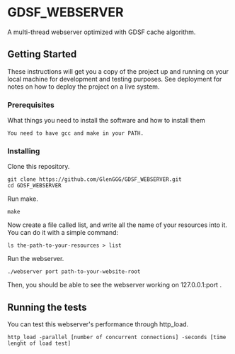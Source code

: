 # GDSF_WEBSERVER

A multi-thread webserver optimized with GDSF cache algorithm.

## Getting Started

These instructions will get you a copy of the project up and running on your local machine for development and testing purposes. See deployment for notes on how to deploy the project on a live system.

### Prerequisites

What things you need to install the software and how to install them

```
You need to have gcc and make in your PATH.
```

### Installing

Clone this repository.

```
git clone https://github.com/GlenGGG/GDSF_WEBSERVER.git
cd GDSF_WEBSERVER
```

Run make.

```
make
```
Now create a file called list, and write all the name of your resources into it. You can do it with a simple command:
```
ls the-path-to-your-resources > list
```

Run the webserver.

```
./webserver port path-to-your-website-root
```

Then, you should be able to see the webserver working on 127.0.0.1:port .

## Running the tests

You can test this webserver's performance through http_load.

```
http_load -parallel [number of concurrent connections] -seconds [time lenght of load test]
```
